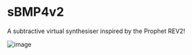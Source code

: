 # sBMP4v2

A subtractive virtual synthesiser inspired by the Prophet REV2!

![image](https://user-images.githubusercontent.com/3721265/55001270-9f783280-4faa-11e9-884e-bbc2f90652aa.png)
